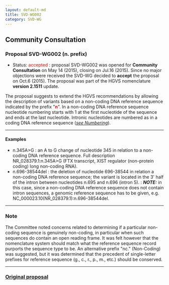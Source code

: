 ```yaml
---
layout: default-md
title: SVD-WG002
category: SVD-WG
---
```


## Community Consultation

### Proposal SVD-WG002 (n. prefix)

*	Status: <font color="red">accepted</font>
	:	proposal SVD-WG002 was opened for **Community Consultation** on May 14 (2015), closing on Jul.16 (2015). Since no major objections were received the SVD-WG decided to **accept** the proposal on Oct.6 (2015). The proposal was part of the HGVS nomenclature **version 2.1511** update.

The proposal suggests to extend the HGVS recommendations by allowing the description of variants based on a non-coding DNA reference sequence indicated by the prefix "**<font color="red">n</font>**". In a non-coding DNA reference sequence nucleotide numbering starts with 1 at the first nucleotide of the sequence and ends at the last nucleotide. Intronic nucleotides are numbered as in a coding DNA reference sequence ([_see Numbering_]({{site.baseurl}}/bg-material/numbering/#DNAc)).

* * *

#### Examples

*	n.345A>G
	:	an A to G change of nucleotide 345 in relation to a non-coding DNA reference sequence. Full description NR\_028379.1:n.345A>G  (FTX transcript, XIST regulator (non-protein coding) long non-coding RNA).
*	n.696-38544del
	:	the deletion of nucleotide 696-38544 in relation a non-coding DNA reference sequence; the variant is located in the 3' half of the intron between nucleotides n.695 and n.696 (intron 5).
	:	_**NOTE:**_ in this case, since a non-coding DNA reference sequence does not contain intron sequences, a genomic reference sequence has to be given, e.g. NC\_000023.10(NR\_028379.1):n.696-38544del.
	
* * *

### Note

The Committee noted concerns related to determining if a particular non-coding sequence is genuinely non-coding, in particular when such sequences do contain an open reading frame. It was felt however that the nomenclature system should match what the reference sequence record purports the sequence type to be. An alternative prefix "nc." (Non-Coding) was suggested, but it was determined that the precedent of single-letter prefixes for reference sequence (g., c., r., p., m., etc.) should be conserved.
	
* * *

### [Original proposal](http://www.hgvs.org/mutnomen/comments002.html)
